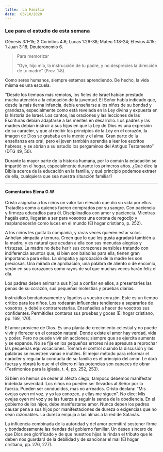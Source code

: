 ```yaml
---
title:  La Familia
date:  03/10/2020
---
```


### Lee para el estudio de esta semana
Génesis 3:1–15; 2 Corintios 4:6; Lucas 1:26-38; Mateo 1:18-24; Efesios 4:15; 1 Juan 3:18; Deuteronomio 6.

> <p>Para memorizar</p>
> “Oye, hijo mío, la instrucción de tu padre, y no desprecies la dirección de tu madre” (Prov. 1:8).

Como seres humanos, siempre estamos aprendiendo. De hecho, la vida misma es una escuela.

“Desde los tiempos más remotos, los fieles de Israel habían prestado mucha atención a la educación de la juventud. El Señor había indicado que, desde la más tierna infancia, debía enseñarse a los niños de su bondad y grandeza, especialmente como está revelada en la Ley divina y expuesta en la historia de Israel. Los cantos, las oraciones y las lecciones de las Escrituras debían adaptarse a las mentes en desarrollo. Los padres y las madres debían instruir a sus hijos en que la Ley de Dios es una expresión de su carácter, y que al recibir los principios de la Ley en el corazón, la imagen de Dios se grababa en la mente y el alma. Gran parte de la enseñanza era oral; pero el joven también aprendía a leer los escritos hebreos, y se abrían a su estudio los pergaminos del Antiguo Testamento” (DTG 49, 50).

Durante la mayor parte de la historia humana, por lo común la educación se impartió en el hogar, especialmente durante los primeros años. ¿Qué dice la Biblia acerca de la educación en la familia, y qué principio podemos extraer de ella, cualquiera que sea nuestra situación familiar?

---

#### Comentarios Elena G.W

Cristo asignaba a los niños un valor tan elevado que dio su vida por ellos. Tratadlos como a quienes fueron comprados por su sangre. Con paciencia y firmeza educadlos para él. Disciplinadlos con amor y paciencia. Mientras hagáis esto, llegarán a ser para vosotros una corona de regocijo y resplandecerán como luces en el mundo (El hogar cristiano, p. 252).

A los niños les gusta la compañía, y raras veces quieren estar solos. Anhelan simpatía y ternura. Creen que lo que les gusta agradará también a la madre, y es natural que acudan a ella con sus menudas alegrías y tristezas. La madre no debe herir sus corazones sensibles tratando con indiferencia asuntos que, si bien son baladíes para ella, tienen gran importancia para ellos. La simpatía y aprobación de la madre les son preciosas. Una mirada de aprobación, una palabra de aliento o de encomio, serán en sus corazones como rayos de sol que muchas veces harán feliz el día.

Los padres deben animar a sus hijos a confiar en ellos, a presentarles las penas de su corazón, sus pequeñas molestias y pruebas diarias.

Instruidlos bondadosamente y ligadlos a vuestro corazón. Este es un tiempo crítico para los niños. Los rodearán influencias tendientes a separarlos de vosotros, y debéis contrarrestarlas. Enseñadles a hacer de vosotros sus confidentes. Permitidles contaros sus pruebas y goces (El hogar cristiano, pp. 169, 170).

El amor proviene de Dios. Es una planta de crecimiento celestial y no puede vivir y florecer en el corazón natural. Donde existe el amor hay verdad, vida y poder. Pero no puede vivir sin acciones; siempre que se ejercita aumenta y se expande. No se fija en los pequeños errores ni se apresura a reprochar las pequeñas equivocaciones. Tomará el control cuando la discusión y las palabras se muestren vanas e inútiles. El mejor método para reformar el carácter y regular la conducta de su familia es el principio del amor. Le dará fuerza y obrará lo que ni el dinero ni las potencias son capaces de obrar (Testimonios para la iglesia, t. 4, pp. 252, 253).

Si bien no hemos de ceder al afecto ciego, tampoco debemos manifestar indebida severidad. Los niños no pueden ser llevados al Señor por la fuerza. Pueden ser conducidos, mas no arreados. Cristo declara: “Mis ovejas oyen mi voz, y yo las conozco, y ellas me siguen”. No dice: Mis ovejas oyen mi voz y se las fuerza a seguir la senda de la obediencia. En el gobierno de los hijos, debe manifestarse amor. Nunca deben los padres causar pena a sus hijos por manifestaciones de dureza o exigencias que no sean razonables. La dureza empuja a las almas a la red de Satanás.

La influencia combinada de la autoridad y del amor permitirá sostener firme y bondadosamente las riendas del gobierno familiar. Un deseo sincero de que Dios sea glorificado y de que nuestros hijos le rindan el tributo que le deben nos guardará de la debilidad y de sancionar el mal (El hogar cristiano, pp. 276, 277).